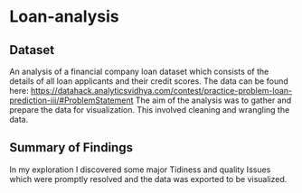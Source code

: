 # Loan-analysis


## Dataset
An analysis of a financial company loan dataset which consists of the details of all loan applicants and their credit scores. The data can be found here: https://datahack.analyticsvidhya.com/contest/practice-problem-loan-prediction-iii/#ProblemStatement
The aim of the analysis was to gather and prepare the data for visualization. This involved cleaning and wrangling the data.

## Summary of Findings

In my exploration I discovered some major Tidiness and quality Issues which were promptly resolved and the data was exported to be visualized. 
